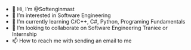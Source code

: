 - 👋 Hi, I’m @Softenginmast
- 👀 I’m interested in Software Engineering
- 🌱 I’m currently learning C/C++, C#, Python, Programing Fundamentals
- 💞️ I’m looking to collaborate on Software Engineering Traniee or Internship
- 📫 How to reach me with sending an email to me

<!---
Softenginmast/Softenginmast is a ✨ special ✨ repository because its `README.md` (this file) appears on your GitHub profile.
You can click the Preview link to take a look at your changes.
--->
